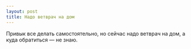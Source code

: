 ```yaml
---
layout: post 
title: Надо ветврач на дом 
--- 
```

Привык все делать самостоятельно, но сейчас надо ветврач на дом, а куда обратиться — не знаю.